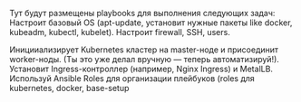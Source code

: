 Тут будут размещены playbooks для выполнения следующих задач:
Настроит базовый OS (apt-update, установит нужные пакеты like docker, kubeadm, kubectl, kubelet).
Настроит firewall, SSH, users.

Иницииализирует Kubernetes кластер на master-ноде и присоединит worker-ноды. (Ты это уже делал вручную — теперь автоматизируй!).
Установит Ingress-контроллер (например, Nginx Ingress) и MetalLB.
Используй Ansible Roles для организации плейбуков (roles для kubernetes, docker, base-setup
